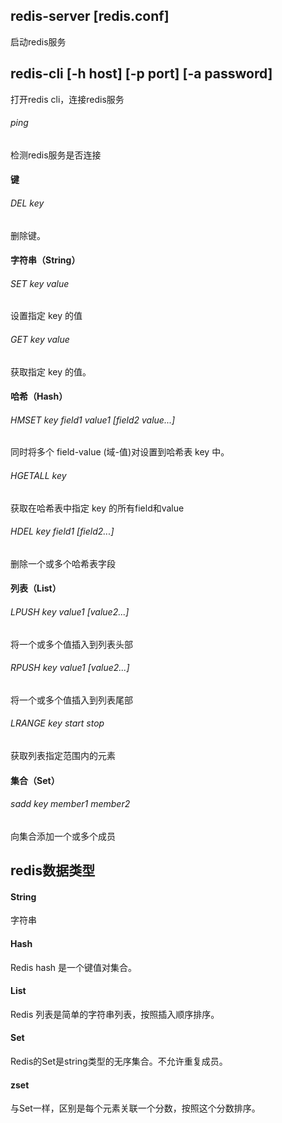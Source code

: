 ## redis-server [redis.conf]
启动redis服务
## redis-cli [-h host] [-p port] [-a password]
打开redis cli，连接redis服务
###### ping
检测redis服务是否连接
#### 键
###### DEL key
删除键。
#### 字符串（String）
###### SET key value
设置指定 key 的值
###### GET key value
获取指定 key 的值。
#### 哈希（Hash）
###### HMSET key field1 value1 [field2 value...]
同时将多个 field-value (域-值)对设置到哈希表 key 中。
###### HGETALL key
获取在哈希表中指定 key 的所有field和value
###### HDEL key field1 [field2...]
删除一个或多个哈希表字段
#### 列表（List）
###### LPUSH key value1 [value2...]
将一个或多个值插入到列表头部
###### RPUSH key value1 [value2...]
将一个或多个值插入到列表尾部
###### LRANGE key start stop
获取列表指定范围内的元素
#### 集合（Set）
###### sadd key member1 member2
向集合添加一个或多个成员

## redis数据类型
#### String
字符串
#### Hash
Redis hash 是一个键值对集合。
#### List
Redis 列表是简单的字符串列表，按照插入顺序排序。
#### Set
Redis的Set是string类型的无序集合。不允许重复成员。
#### zset
与Set一样，区别是每个元素关联一个分数，按照这个分数排序。